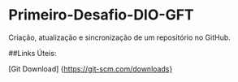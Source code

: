# Primeiro-Desafio-DIO-GFT
Criação, atualização e sincronização de um repositório no GitHub.

##Links Úteis:

[Git Download] {https://git-scm.com/downloads}
